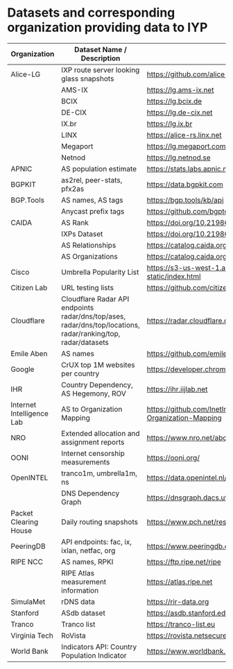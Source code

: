 # Datasets and corresponding organization providing data to IYP

| Organization              | Dataset Name / Description                                                                                    | URL                                                             | Crawler                                                                                                            |
|---------------------------|---------------------------------------------------------------------------------------------------------------|-----------------------------------------------------------------|--------------------------------------------------------------------------------------------------------------------|
| Alice-LG                  | IXP route server looking glass snapshots                                                                      | https://github.com/alice-lg/alice-lg                            | [README](https://github.com/InternetHealthReport/internet-yellow-pages/tree/main/iyp/crawlers/alice_lg#readme)     |
|                           | AMS-IX                                                                                                        | https://lg.ams-ix.net                                           |                                                                                                                    |
|                           | BCIX                                                                                                          | https://lg.bcix.de                                              |                                                                                                                    |
|                           | DE-CIX                                                                                                        | https://lg.de-cix.net                                           |                                                                                                                    |
|                           | IX.br                                                                                                         | https://lg.ix.br                                                |                                                                                                                    |
|                           | LINX                                                                                                          | https://alice-rs.linx.net                                       |                                                                                                                    |
|                           | Megaport                                                                                                      | https://lg.megaport.com                                         |                                                                                                                    |
|                           | Netnod                                                                                                        | https://lg.netnod.se                                            |                                                                                                                    |
| APNIC                     | AS population estimate                                                                                        | https://stats.labs.apnic.net/aspop                              | [README](https://github.com/InternetHealthReport/internet-yellow-pages/tree/main/iyp/crawlers/apnic#readme)        |
| BGPKIT                    | as2rel, peer-stats, pfx2as                                                                                    | https://data.bgpkit.com                                         | [README](https://github.com/InternetHealthReport/internet-yellow-pages/tree/main/iyp/crawlers/bgpkit#readme)       |
| BGP.Tools                 | AS names, AS tags                                                                                             | https://bgp.tools/kb/api                                        | [README](https://github.com/InternetHealthReport/internet-yellow-pages/tree/main/iyp/crawlers/bgptools#readme)     |
|                           | Anycast prefix tags                                                                                           | https://github.com/bgptools/anycast-prefixes                    |                                                                                                                    |
| CAIDA                     | AS Rank                                                                                                       | https://doi.org/10.21986/CAIDA.DATA.AS-RANK                     | [README](https://github.com/InternetHealthReport/internet-yellow-pages/tree/main/iyp/crawlers/caida#readme)        |
|                           | IXPs Dataset                                                                                                  | https://doi.org/10.21986/CAIDA.DATA.IXPS                        |                                                                                                                    |
|                           | AS Relationships                                                                                              | https://catalog.caida.org/dataset/as_relationships_serial_1     |                                                                                                                    |
|                           | AS Organizations                                                                                              | https://catalog.caida.org/dataset/as_organizations                                                                                                         |
| Cisco                     | Umbrella Popularity List                                                                                      | https://s3-us-west-1.amazonaws.com/umbrella-static/index.html   | [README](https://github.com/InternetHealthReport/internet-yellow-pages/tree/main/iyp/crawlers/cisco#readme)        |
| Citizen Lab               | URL testing lists                                                                                             | https://github.com/citizenlab/test-lists                        | [README](https://github.com/InternetHealthReport/internet-yellow-pages/tree/main/iyp/crawlers/citizenlab#readme)   |
| Cloudflare                | Cloudflare Radar API endpoints radar/dns/top/ases, radar/dns/top/locations, radar/ranking/top, radar/datasets | https://radar.cloudflare.com                                    | [README](https://github.com/InternetHealthReport/internet-yellow-pages/tree/main/iyp/crawlers/cloudflare#readme)   |
| Emile Aben                | AS names                                                                                                      | https://github.com/emileaben/asnames                            | [README](https://github.com/InternetHealthReport/internet-yellow-pages/tree/main/iyp/crawlers/emileaben#readme)    |
| Google                    | CrUX top 1M websites per country                                                                              | https://developer.chrome.com/docs/crux                          | [README](https://github.com/InternetHealthReport/internet-yellow-pages/tree/main/iyp/crawlers/google#readme)       |
| IHR                       | Country Dependency, AS Hegemony, ROV                                                                          | https://ihr.iijlab.net                                          | [README](https://github.com/InternetHealthReport/internet-yellow-pages/tree/main/iyp/crawlers/ihr#readme)          |
| Internet Intelligence Lab | AS to Organization Mapping                                                                                    | https://github.com/InetIntel/Dataset-AS-to-Organization-Mapping | [README](https://github.com/InternetHealthReport/internet-yellow-pages/tree/main/iyp/crawlers/inetintel#readme)    |
| NRO                       | Extended allocation and assignment reports                                                                    | https://www.nro.net/about/rirs/statistics                       | [README](https://github.com/InternetHealthReport/internet-yellow-pages/tree/main/iyp/crawlers/nro#readme)          |
| OONI                      | Internet censorship measurements                                                                              | https://ooni.org/                                               | [README](https://github.com/InternetHealthReport/internet-yellow-pages/tree/main/iyp/crawlers/ooni#readme)         |
| OpenINTEL                 | tranco1m, umbrella1m, ns                                                                                      | https://data.openintel.nl/data                                  | [README](https://github.com/InternetHealthReport/internet-yellow-pages/tree/main/iyp/crawlers/openintel#readme)    |
|                           | DNS Dependency Graph                                                                                          | https://dnsgraph.dacs.utwente.nl                                |                                                                                                                    |
| Packet Clearing House     | Daily routing snapshots                                                                                       | https://www.pch.net/resources/Routing_Data                      | [README](https://github.com/InternetHealthReport/internet-yellow-pages/tree/main/iyp/crawlers/pch#readme)          |
| PeeringDB                 | API endpoints: fac, ix, ixlan, netfac, org                                                                    | https://www.peeringdb.com                                       | [README](https://github.com/InternetHealthReport/internet-yellow-pages/tree/main/iyp/crawlers/peeringdb#readme)    |
| RIPE NCC                  | AS names, RPKI                                                                                                | https://ftp.ripe.net/ripe                                       | [README](https://github.com/InternetHealthReport/internet-yellow-pages/tree/main/iyp/crawlers/ripe#readme)         |
|                           | RIPE Atlas measurement information                                                                            | https://atlas.ripe.net                                          |                                                                                                                    |
| SimulaMet                 | rDNS data                                                                                                     | https://rir-data.org                                            | [README](https://github.com/InternetHealthReport/internet-yellow-pages/tree/main/iyp/crawlers/simulamet#readme)    |
| Stanford                  | ASdb dataset                                                                                                  | https://asdb.stanford.edu                                       | [README](https://github.com/InternetHealthReport/internet-yellow-pages/tree/main/iyp/crawlers/stanford#readme)     |
| Tranco                    | Tranco list                                                                                                   | https://tranco-list.eu                                          | [README](https://github.com/InternetHealthReport/internet-yellow-pages/tree/main/iyp/crawlers/tranco#readme)       |
| Virginia Tech             | RoVista                                                                                                       | https://rovista.netsecurelab.org                                | [README](https://github.com/InternetHealthReport/internet-yellow-pages/tree/main/iyp/crawlers/virginiatech#readme) |
| World Bank                | Indicators API: Country Population Indicator                                                                  | https://www.worldbank.org                                       | [README](https://github.com/InternetHealthReport/internet-yellow-pages/tree/main/iyp/crawlers/worldbank#readme)    |

